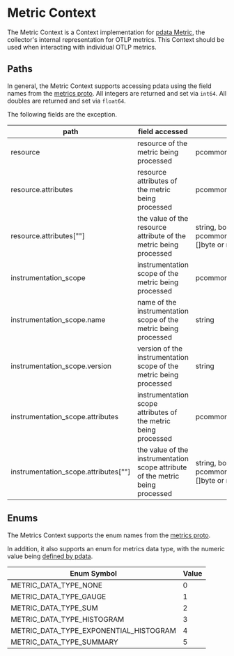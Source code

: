 # Metric Context

The Metric Context is a Context implementation for [pdata Metric](https://github.com/open-telemetry/opentelemetry-collector/tree/main/pdata/pmetric), the collector's internal representation for OTLP metrics.  This Context should be used when interacting with individual OTLP metrics.

## Paths
In general, the Metric Context supports accessing pdata using the field names from the [metrics proto](https://github.com/open-telemetry/opentelemetry-proto/blob/main/opentelemetry/proto/metrics/v1/metrics.proto).  All integers are returned and set via `int64`.  All doubles are returned and set via `float64`.

The following fields are the exception.

| path                                   | field accessed                                                                 | type                                                                    |
|----------------------------------------|--------------------------------------------------------------------------------|-------------------------------------------------------------------------|
| resource                               | resource of the metric being processed                                         | pcommon.Resource                                                        |
| resource.attributes                    | resource attributes of the metric being processed                              | pcommon.Map                                                             |
| resource.attributes\[""\]              | the value of the resource attribute of the metric being processed              | string, bool, int64, float64, pcommon.Map, pcommon.Slice, []byte or nil |
| instrumentation_scope                  | instrumentation scope of the metric being processed                            | pcommon.InstrumentationScope                                            |
| instrumentation_scope.name             | name of the instrumentation scope of the metric being processed                | string                                                                  |
| instrumentation_scope.version          | version of the instrumentation scope of the metric being processed             | string                                                                  |
| instrumentation_scope.attributes       | instrumentation scope attributes of the metric being processed                 | pcommon.Map                                                             |
| instrumentation_scope.attributes\[""\] | the value of the instrumentation scope attribute of the metric being processed | string, bool, int64, float64, pcommon.Map, pcommon.Slice, []byte or nil |

## Enums

The Metrics Context supports the enum names from the [metrics proto](https://github.com/open-telemetry/opentelemetry-proto/blob/main/opentelemetry/proto/metrics/v1/metrics.proto).

In addition, it also supports an enum for metrics data type, with the numeric value being [defined by pdata](https://github.com/open-telemetry/opentelemetry-collector/blob/main/pdata/pmetric/metrics.go).

| Enum Symbol                            | Value |
|----------------------------------------|-------|
| METRIC_DATA_TYPE_NONE                  | 0     |
| METRIC_DATA_TYPE_GAUGE                 | 1     |
| METRIC_DATA_TYPE_SUM                   | 2     |
| METRIC_DATA_TYPE_HISTOGRAM             | 3     |
| METRIC_DATA_TYPE_EXPONENTIAL_HISTOGRAM | 4     |
| METRIC_DATA_TYPE_SUMMARY               | 5     |